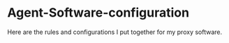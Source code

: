 # Agent-Software-configuration
 Here are the rules and configurations I put together for my proxy software.
